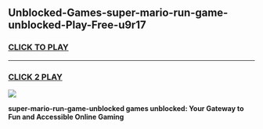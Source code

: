 
## Unblocked-Games-super-mario-run-game-unblocked-Play-Free-u9r17
<h3>
<a href="https://premium76.site?title=super-mario-run-game-unblocked&ref=15A">CLICK TO PLAY</a></h3>
<hr>

<h3>
<a href="https://premium76.site?title=super-mario-run-game-unblocked&ref=15A">CLICK 2 PLAY</a>
  
</h3>

<a href="https://premium76.site?title=super-mario-run-game-unblocked&ref=15A"><img src="https://clearcache.store/games.png"></a>


**super-mario-run-game-unblocked games unblocked: Your Gateway to Fun and Accessible Online Gaming**
